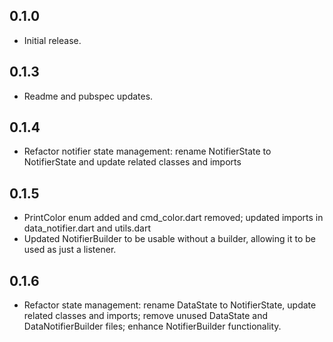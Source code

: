 ## 0.1.0

- Initial release.

## 0.1.3

- Readme and pubspec updates.

## 0.1.4

- Refactor notifier state management: rename NotifierState to NotifierState and update related classes and imports

## 0.1.5

- PrintColor enum added and cmd_color.dart removed; updated imports in data_notifier.dart and utils.dart
- Updated NotifierBuilder to be usable without a builder, allowing it to be used as just a listener.

## 0.1.6

- Refactor state management: rename DataState to NotifierState, update related classes and imports; remove unused DataState and DataNotifierBuilder files; enhance NotifierBuilder functionality.
